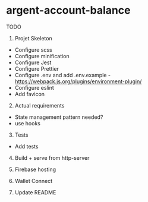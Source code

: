 # argent-account-balance

TODO

1. Projet Skeleton
* Configure scss
* Configure minification
* Configure Jest
* Configure Prettier
* Configure .env and add .env.example - https://webpack.js.org/plugins/environment-plugin/
* Configure eslint
* Add favicon

2. Actual requirements
* State management pattern needed?
* use hooks

3. Tests
* Add tests

4. Build + serve from http-server

5. Firebase hosting

6. Wallet Connect

7. Update README
